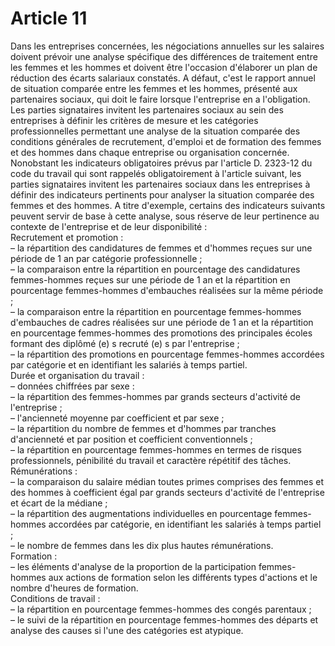 # Article 11

  
Dans les entreprises concernées, les négociations annuelles sur les salaires doivent prévoir une analyse spécifique des différences de traitement entre les femmes et les hommes et doivent être l'occasion d'élaborer un plan de réduction des écarts salariaux constatés. A défaut, c'est le rapport annuel de situation comparée entre les femmes et les hommes, présenté aux partenaires sociaux, qui doit le faire lorsque l'entreprise en a l'obligation.   
Les parties signataires invitent les partenaires sociaux au sein des entreprises à définir les critères de mesure et les catégories professionnelles permettant une analyse de la situation comparée des conditions générales de recrutement, d'emploi et de formation des femmes et des hommes dans chaque entreprise ou organisation concernée.   
Nonobstant les indicateurs obligatoires prévus par l'article D. 2323-12 du code du travail qui sont rappelés obligatoirement à l'article suivant, les parties signataires invitent les partenaires sociaux dans les entreprises à définir des indicateurs pertinents pour analyser la situation comparée des femmes et des hommes. A titre d'exemple, certains des indicateurs suivants peuvent servir de base à cette analyse, sous réserve de leur pertinence au contexte de l'entreprise et de leur disponibilité :   
Recrutement et promotion :   
– la répartition des candidatures de femmes et d'hommes reçues sur une période de 1 an par catégorie professionnelle ;   
– la comparaison entre la répartition en pourcentage des candidatures femmes-hommes reçues sur une période de 1 an et la répartition en pourcentage femmes-hommes d'embauches réalisées sur la même période ;   
– la comparaison entre la répartition en pourcentage femmes-hommes d'embauches de cadres réalisées sur une période de 1 an et la répartition en pourcentage femmes-hommes des promotions des principales écoles formant des diplômé (e) s recruté (e) s par l'entreprise ;   
– la répartition des promotions en pourcentage femmes-hommes accordées par catégorie et en identifiant les salariés à temps partiel.   
Durée et organisation du travail :   
– données chiffrées par sexe :   
– la répartition des femmes-hommes par grands secteurs d'activité de l'entreprise ;   
– l'ancienneté moyenne par coefficient et par sexe ;   
– la répartition du nombre de femmes et d'hommes par tranches d'ancienneté et par position et coefficient conventionnels ;   
– la répartition en pourcentage femmes-hommes en termes de risques professionnels, pénibilité du travail et caractère répétitif des tâches.   
Rémunérations :   
– la comparaison du salaire médian toutes primes comprises des femmes et des hommes à coefficient égal par grands secteurs d'activité de l'entreprise et écart de la médiane ;   
– la répartition des augmentations individuelles en pourcentage femmes-hommes accordées par catégorie, en identifiant les salariés à temps partiel ;   
– le nombre de femmes dans les dix plus hautes rémunérations.   
Formation :   
– les éléments d'analyse de la proportion de la participation femmes-hommes aux actions de formation selon les différents types d'actions et le nombre d'heures de formation.   
Conditions de travail :   
– la répartition en pourcentage femmes-hommes des congés parentaux ;   
– le suivi de la répartition en pourcentage femmes-hommes des départs et analyse des causes si l'une des catégories est atypique.

